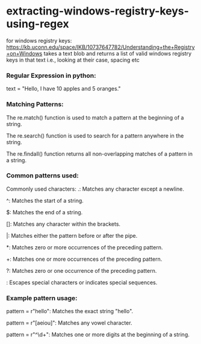 # extracting-windows-registry-keys-using-regex
for windows registry keys: https://kb.uconn.edu/space/IKB/10737647782/Understanding+the+Registry+on+Windows
takes a text blob and returns a list of valid windows registry keys in that text i.e., looking at their case, spacing etc



### Regular Expression in python:

text = "Hello, I have 10 apples and 5 oranges."


### Matching Patterns:

The re.match() function is used to match a pattern at the beginning of a string.

The re.search() function is used to search for a pattern anywhere in the string.

The re.findall() function returns all non-overlapping matches of a pattern in a string.


### Common patterns used:

Commonly used characters:
.: Matches any character except a newline.

^: Matches the start of a string.

$: Matches the end of a string.

[]: Matches any character within the brackets.

|: Matches either the pattern before or after the pipe.

*: Matches zero or more occurrences of the preceding pattern.

+: Matches one or more occurrences of the preceding pattern.

?: Matches zero or one occurrence of the preceding pattern.

\: Escapes special characters or indicates special sequences.

### Example pattern usage:

pattern = r"hello": Matches the exact string "hello".

pattern = r"[aeiou]": Matches any vowel character.

pattern = r"^\d+": Matches one or more digits at the beginning of a string.

